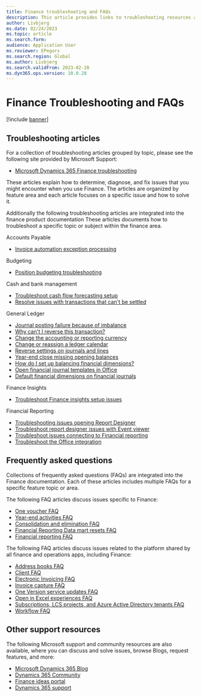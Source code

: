 ```yaml
---
title: Finance troubleshooting and FAQs
description: This article provides links to troubleshooting resources and frequently asked question articles for Dynamics 365 Finance
author: Livbjerg
ms.date: 02/24/2023
ms.topic: article
ms.search.form:
audience: Application User
ms.reviewer: EPegors
ms.search.region: Global
ms.author: Livbjerg
ms.search.validFrom: 2023-02-28
ms.dyn365.ops.version: 10.0.28
---
```


# Finance Troubleshooting and FAQs

[!include [banner](../includes/banner.md)]

## Troubleshooting articles

For a collection of troubleshooting articles grouped by topic, please see the following site provided by Microsoft Support:

- [Microsoft Dynamics 365 Finance troubleshooting](/troubleshoot/dynamics-365/finance/welcome-finance)

These articles explain how to determine, diagnose, and fix issues that you might encounter when you use Finance. The articles are organized by feature area and each article focuses on a specific issue and how to solve it.

Additionally the following troubleshooting articles are integrated into the finance product documentation These articles documents how to troubleshoot a specific topic or subject within the finance area.

Accounts Payable

- [Invoice automation exception processing](accounts-payable/vendor-invoice-automation.md##Exception-processing)

Budgeting

- [Position budgeting troubleshooting](budgeting/position-budgeting-set-up-issues.md)

Cash and bank management

- [Troubleshoot cash flow forecasting setup](cash-bank-management/cash-flow-forecasting-tsg.md)
- [Resolve issues with transactions that can't be settled](cash-bank-management/settlement-overview.md##Resolve-issues-with-transactions-that-can't-be-settled)

General Ledger

- [Journal posting failure because of imbalance](general-ledger/posting-fail-imbalance.md)
- [Why can't I reverse this transaction?](general-ledger/cant-reverse-transctns.md)
- [Change the accounting or reporting currency](add-change-acctg-rprtg-crrncy.md)
- [Change or reassign a ledger calendar](general-ledger/change-mdfy-clndr-to-ledger.md)
- [Reverse settings on journals and lines](general-ledger/rvrs-settgs-on-jrnls-lines.md)
- [Year-end close missing opening balances](general-ledger/yec-mssng-open-blnces.md)
- [How do I set up balancing financial dimensions?](general-ledger/set-up-balance-dimensions.md)
- [Open financial journal templates in Office](general-ledger/open-fincl-jrnls-in-office.md)
- [Default financial dimensions on financial journals](general-ledger/dimension-default-values.md)

Finance Insights

- [Troubleshoot Finance insights setup issues](finance-insights/finance-insights-troubleshooting-faq.md)

Financial Reporting

- [Troubleshooting issues opening Report Designer](general-ledger/financial-reporting-getting-started.md#troubleshooting-issues-opening-report-designer)
- [Troubleshoot report designer issues with Event viewer](general-ledger/financial-reporting-getting-started.md#troubleshoot-report-designer-issues-with-event-viewer)
- [Troubleshoot issues connecting to Financial reporting](general-ledger/financial-reporting-getting-started.md#troubleshoot-issues-connecting-to-financial-reporting)
- [Troubleshoot the Office integration](../fin-ops-core/dev-itpro/office-integration/office-integration-troubleshooting.md?context=/dynamics365/context/finance)

## Frequently asked questions

Collections of frequently asked questions (FAQs) are integrated into the Finance documentation. Each of these articles includes multiple FAQs for a specific feature topic or area.

The following FAQ articles discuss issues specific to Finance:

- [One voucher FAQ](general-ledger/one-voucher-faq.md)
- [Year-end activities FAQ](general-ledger/faq-year-end-activities.md)
- [Consolidation and elimination FAQ](budgeting/consolidation-elimination-overview.md)
- [Financial Reporting Data mart resets FAQ](../fin-ops-core/dev-itpro/analytics/when-to-reset-data-mart.md?context=/dynamics365/context/finance)
- [Financial reporting FAQ](general-ledger/financial-reporting-faq.md)

The following FAQ articles discuss issues related to the platform shared by all finance and operations apps, including Finance:

- [Address books FAQ](../fin-ops-core/fin-ops/organization-administration/qa-address-books.md?toc=/dynamics365/supply-chain/toc.json)
- [Client FAQ](../fin-ops-core/fin-ops/get-started/client-faq.md?toc=/dynamics365/supply-chain/toc.json)
- [Electronic Invoicing FAQ](../finance/localizations/e-invoicing-faq.md?toc=/dynamics365/supply-chain/toc.json)
- [Invoice capture FAQ](../fin-ops-core/fin-ops/imp-lifecycle/go-live-faq.md?toc=/dynamics365/supply-chain/toc.json)
- [One Version service updates FAQ](../fin-ops-core/fin-ops/get-started/one-version.md?toc=/dynamics365/supply-chain/toc.json)
- [Open in Excel experiences FAQ](../fin-ops-core/dev-itpro/office-integration/office-integration-edit-excel.md?toc=/dynamics365/supply-chain/toc.json)
- [Subscriptions, LCS projects, and Azure Active Directory tenants FAQ](../fin-ops-core/fin-ops/get-started/subscription-overview.md?toc=/dynamics365/supply-chain/toc.json)
- [Workflow FAQ](../fin-ops-core/fin-ops/organization-administration/workflow-FAQ.md?toc=/dynamics365/supply-chain/toc.json)

## Other support resources

The following Microsoft support and community resources are also available, where you can discuss and solve issues, browse Blogs, request features, and more:

- [Microsoft Dynamics 365 Blog](https://cloudblogs.microsoft.com/dynamics365/?source=dynamicsaxscm)
- [Dynamics 365 Community](https://community.dynamics.com/)
- [Finance ideas portal](https://experience.dynamics.com/ideas/categories/?forum=16691718-61e2-e611-8101-5065f38b21f1&forumName=Dynamics%20365%20Finance)
- [Dynamics 365 support](https://dynamics-int.microsoft.com/support/)
